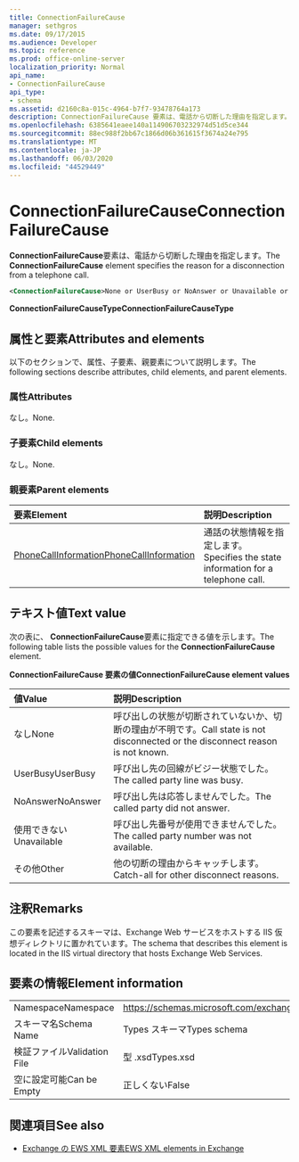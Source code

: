 ```yaml
---
title: ConnectionFailureCause
manager: sethgros
ms.date: 09/17/2015
ms.audience: Developer
ms.topic: reference
ms.prod: office-online-server
localization_priority: Normal
api_name:
- ConnectionFailureCause
api_type:
- schema
ms.assetid: d2160c8a-015c-4964-b7f7-93478764a173
description: ConnectionFailureCause 要素は、電話から切断した理由を指定します。
ms.openlocfilehash: 6385641eaee140a114906703232974d51d5ce344
ms.sourcegitcommit: 88ec988f2bb67c1866d06b361615f3674a24e795
ms.translationtype: MT
ms.contentlocale: ja-JP
ms.lasthandoff: 06/03/2020
ms.locfileid: "44529449"
---
```

# <a name="connectionfailurecause"></a><span data-ttu-id="eb5d7-103">ConnectionFailureCause</span><span class="sxs-lookup"><span data-stu-id="eb5d7-103">ConnectionFailureCause</span></span>

<span data-ttu-id="eb5d7-104">**ConnectionFailureCause**要素は、電話から切断した理由を指定します。</span><span class="sxs-lookup"><span data-stu-id="eb5d7-104">The **ConnectionFailureCause** element specifies the reason for a disconnection from a telephone call.</span></span> 
  
```xml
<ConnectionFailureCause>None or UserBusy or NoAnswer or Unavailable or Other</ConnectionFailureCause>
```

 <span data-ttu-id="eb5d7-105">**ConnectionFailureCauseType**</span><span class="sxs-lookup"><span data-stu-id="eb5d7-105">**ConnectionFailureCauseType**</span></span>
## <a name="attributes-and-elements"></a><span data-ttu-id="eb5d7-106">属性と要素</span><span class="sxs-lookup"><span data-stu-id="eb5d7-106">Attributes and elements</span></span>

<span data-ttu-id="eb5d7-107">以下のセクションで、属性、子要素、親要素について説明します。</span><span class="sxs-lookup"><span data-stu-id="eb5d7-107">The following sections describe attributes, child elements, and parent elements.</span></span>
  
### <a name="attributes"></a><span data-ttu-id="eb5d7-108">属性</span><span class="sxs-lookup"><span data-stu-id="eb5d7-108">Attributes</span></span>

<span data-ttu-id="eb5d7-109">なし。</span><span class="sxs-lookup"><span data-stu-id="eb5d7-109">None.</span></span>
  
### <a name="child-elements"></a><span data-ttu-id="eb5d7-110">子要素</span><span class="sxs-lookup"><span data-stu-id="eb5d7-110">Child elements</span></span>

<span data-ttu-id="eb5d7-111">なし。</span><span class="sxs-lookup"><span data-stu-id="eb5d7-111">None.</span></span>
  
### <a name="parent-elements"></a><span data-ttu-id="eb5d7-112">親要素</span><span class="sxs-lookup"><span data-stu-id="eb5d7-112">Parent elements</span></span>

|<span data-ttu-id="eb5d7-113">**要素**</span><span class="sxs-lookup"><span data-stu-id="eb5d7-113">**Element**</span></span>|<span data-ttu-id="eb5d7-114">**説明**</span><span class="sxs-lookup"><span data-stu-id="eb5d7-114">**Description**</span></span>|
|:-----|:-----|
|[<span data-ttu-id="eb5d7-115">PhoneCallInformation</span><span class="sxs-lookup"><span data-stu-id="eb5d7-115">PhoneCallInformation</span></span>](phonecallinformation.md) <br/> |<span data-ttu-id="eb5d7-116">通話の状態情報を指定します。</span><span class="sxs-lookup"><span data-stu-id="eb5d7-116">Specifies the state information for a telephone call.</span></span>  <br/> |
   
## <a name="text-value"></a><span data-ttu-id="eb5d7-117">テキスト値</span><span class="sxs-lookup"><span data-stu-id="eb5d7-117">Text value</span></span>

<span data-ttu-id="eb5d7-118">次の表に、 **ConnectionFailureCause**要素に指定できる値を示します。</span><span class="sxs-lookup"><span data-stu-id="eb5d7-118">The following table lists the possible values for the **ConnectionFailureCause** element.</span></span> 
  
<span data-ttu-id="eb5d7-119">**ConnectionFailureCause 要素の値**</span><span class="sxs-lookup"><span data-stu-id="eb5d7-119">**ConnectionFailureCause element values**</span></span>

|<span data-ttu-id="eb5d7-120">**値**</span><span class="sxs-lookup"><span data-stu-id="eb5d7-120">**Value**</span></span>|<span data-ttu-id="eb5d7-121">**説明**</span><span class="sxs-lookup"><span data-stu-id="eb5d7-121">**Description**</span></span>|
|:-----|:-----|
|<span data-ttu-id="eb5d7-122">なし</span><span class="sxs-lookup"><span data-stu-id="eb5d7-122">None</span></span>  <br/> |<span data-ttu-id="eb5d7-123">呼び出しの状態が切断されていないか、切断の理由が不明です。</span><span class="sxs-lookup"><span data-stu-id="eb5d7-123">Call state is not disconnected or the disconnect reason is not known.</span></span>  <br/> |
|<span data-ttu-id="eb5d7-124">UserBusy</span><span class="sxs-lookup"><span data-stu-id="eb5d7-124">UserBusy</span></span>  <br/> |<span data-ttu-id="eb5d7-125">呼び出し先の回線がビジー状態でした。</span><span class="sxs-lookup"><span data-stu-id="eb5d7-125">The called party line was busy.</span></span>  <br/> |
|<span data-ttu-id="eb5d7-126">NoAnswer</span><span class="sxs-lookup"><span data-stu-id="eb5d7-126">NoAnswer</span></span>  <br/> |<span data-ttu-id="eb5d7-127">呼び出し先は応答しませんでした。</span><span class="sxs-lookup"><span data-stu-id="eb5d7-127">The called party did not answer.</span></span>  <br/> |
|<span data-ttu-id="eb5d7-128">使用できない</span><span class="sxs-lookup"><span data-stu-id="eb5d7-128">Unavailable</span></span>  <br/> |<span data-ttu-id="eb5d7-129">呼び出し先番号が使用できませんでした。</span><span class="sxs-lookup"><span data-stu-id="eb5d7-129">The called party number was not available.</span></span>  <br/> |
|<span data-ttu-id="eb5d7-130">その他</span><span class="sxs-lookup"><span data-stu-id="eb5d7-130">Other</span></span>  <br/> |<span data-ttu-id="eb5d7-131">他の切断の理由からキャッチします。</span><span class="sxs-lookup"><span data-stu-id="eb5d7-131">Catch-all for other disconnect reasons.</span></span>  <br/> |
   
## <a name="remarks"></a><span data-ttu-id="eb5d7-132">注釈</span><span class="sxs-lookup"><span data-stu-id="eb5d7-132">Remarks</span></span>

<span data-ttu-id="eb5d7-133">この要素を記述するスキーマは、Exchange Web サービスをホストする IIS 仮想ディレクトリに置かれています。</span><span class="sxs-lookup"><span data-stu-id="eb5d7-133">The schema that describes this element is located in the IIS virtual directory that hosts Exchange Web Services.</span></span>
  
## <a name="element-information"></a><span data-ttu-id="eb5d7-134">要素の情報</span><span class="sxs-lookup"><span data-stu-id="eb5d7-134">Element information</span></span>

|||
|:-----|:-----|
|<span data-ttu-id="eb5d7-135">Namespace</span><span class="sxs-lookup"><span data-stu-id="eb5d7-135">Namespace</span></span>  <br/> |https://schemas.microsoft.com/exchange/services/2006/types  <br/> |
|<span data-ttu-id="eb5d7-136">スキーマ名</span><span class="sxs-lookup"><span data-stu-id="eb5d7-136">Schema Name</span></span>  <br/> |<span data-ttu-id="eb5d7-137">Types スキーマ</span><span class="sxs-lookup"><span data-stu-id="eb5d7-137">Types schema</span></span>  <br/> |
|<span data-ttu-id="eb5d7-138">検証ファイル</span><span class="sxs-lookup"><span data-stu-id="eb5d7-138">Validation File</span></span>  <br/> |<span data-ttu-id="eb5d7-139">型 .xsd</span><span class="sxs-lookup"><span data-stu-id="eb5d7-139">Types.xsd</span></span>  <br/> |
|<span data-ttu-id="eb5d7-140">空に設定可能</span><span class="sxs-lookup"><span data-stu-id="eb5d7-140">Can be Empty</span></span>  <br/> |<span data-ttu-id="eb5d7-141">正しくない</span><span class="sxs-lookup"><span data-stu-id="eb5d7-141">False</span></span>  <br/> |
   
## <a name="see-also"></a><span data-ttu-id="eb5d7-142">関連項目</span><span class="sxs-lookup"><span data-stu-id="eb5d7-142">See also</span></span>



- [<span data-ttu-id="eb5d7-143">Exchange の EWS XML 要素</span><span class="sxs-lookup"><span data-stu-id="eb5d7-143">EWS XML elements in Exchange</span></span>](ews-xml-elements-in-exchange.md)


